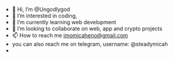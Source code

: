 - 👋 Hi, I’m @Ungodlygod
- 👀 I’m interested in coding,
- 🌱 I’m currently learning web development
- 💞️ I’m looking to collaborate on web, app and crypto projects
- 📫 How to reach me imomicaheno@gmail.com 
- you can also reach me on telegram, username: @steadymicah
- 
<!---
Ungodlygod/Ungodlygod is a ✨ special ✨ repository because its `README.md` (this file) appears on your GitHub profile.
You can click the Preview link to take a look at your changes.
--->
